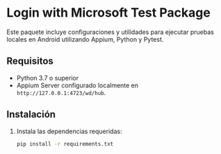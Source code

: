 # Login with Microsoft Test Package

Este paquete incluye configuraciones y utilidades para ejecutar pruebas locales en Android utilizando Appium, Python y Pytest.

## Requisitos

- Python 3.7 o superior
- Appium Server configurado localmente en `http://127.0.0.1:4723/wd/hub`.

## Instalación


1. Instala las dependencias requeridas:
   ```bash
   pip install -r requirements.txt
   ```
